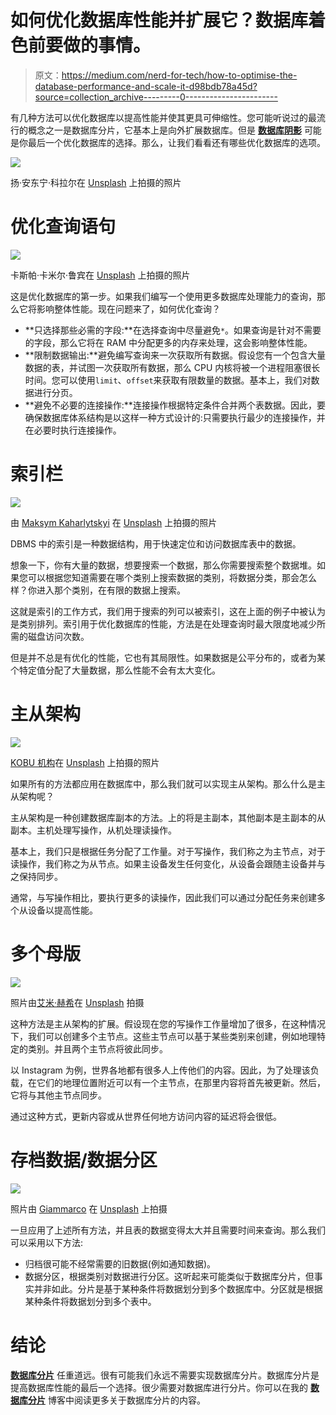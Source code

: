 # 如何优化数据库性能并扩展它？数据库着色前要做的事情。

> 原文：<https://medium.com/nerd-for-tech/how-to-optimise-the-database-performance-and-scale-it-d98bdb78a45d?source=collection_archive---------0----------------------->

有几种方法可以优化数据库以提高性能并使其更具可伸缩性。您可能听说过的最流行的概念之一是数据库分片，它基本上是向外扩展数据库。但是 [**数据库阴影**](/nerd-for-tech/all-about-database-sharding-scaling-up-the-database-3b6172491cd) 可能是你最后一个优化数据库的选择。那么，让我们看看还有哪些优化数据库的选项。

![](img/a1cd4cd363027bd29ceed3a131ab9b81.png)

扬·安东宁·科拉尔在 [Unsplash](https://unsplash.com?utm_source=medium&utm_medium=referral) 上拍摄的照片

# 优化查询语句

![](img/d06f60e507eaf798d5f40b340236bc59.png)

卡斯帕·卡米尔·鲁宾在 [Unsplash](https://unsplash.com?utm_source=medium&utm_medium=referral) 上拍摄的照片

这是优化数据库的第一步。如果我们编写一个使用更多数据库处理能力的查询，那么它将影响整体性能。现在问题来了，如何优化查询？

*   **只选择那些必需的字段:**在选择查询中尽量避免`*`。如果查询是针对不需要的字段，那么它将在 RAM 中分配更多的内存来处理，这会影响整体性能。
*   **限制数据输出:**避免编写查询来一次获取所有数据。假设您有一个包含大量数据的表，并试图一次获取所有数据，那么 CPU 内核将被一个进程阻塞很长时间。您可以使用`limit`、`offset`来获取有限数量的数据。基本上，我们对数据进行分页。
*   **避免不必要的连接操作:**连接操作根据特定条件合并两个表数据。因此，要确保数据库体系结构是以这样一种方式设计的:只需要执行最少的连接操作，并在必要时执行连接操作。

# 索引栏

![](img/9ee9c24c6518910610cce4e14d3045b8.png)

由 [Maksym Kaharlytskyi](https://unsplash.com/@qwitka?utm_source=medium&utm_medium=referral) 在 [Unsplash](https://unsplash.com?utm_source=medium&utm_medium=referral) 上拍摄的照片

DBMS 中的索引是一种数据结构，用于快速定位和访问数据库表中的数据。

想象一下，你有大量的数据，想要搜索一个数据，那么你需要搜索整个数据堆。如果您可以根据您知道需要在哪个类别上搜索数据的类别，将数据分类，那会怎么样？你进入那个类别，在有限的数据上搜索。

这就是索引的工作方式，我们用于搜索的列可以被索引，这在上面的例子中被认为是类别排列。索引用于优化数据库的性能，方法是在处理查询时最大限度地减少所需的磁盘访问次数。

但是并不总是有优化的性能，它也有其局限性。如果数据是公平分布的，或者为某个特定值分配了大量数据，那么性能不会有太大变化。

# 主从架构

![](img/108d9e4b3cc8bdd35719c5eed3003855.png)

[KOBU 机构](https://unsplash.com/@kobuagency?utm_source=medium&utm_medium=referral)在 [Unsplash](https://unsplash.com?utm_source=medium&utm_medium=referral) 上拍摄的照片

如果所有的方法都应用在数据库中，那么我们就可以实现主从架构。那么什么是主从架构呢？

主从架构是一种创建数据库副本的方法。上的将是主副本，其他副本是主副本的从副本。主机处理写操作，从机处理读操作。

基本上，我们只是根据任务分配了工作量。对于写操作，我们称之为主节点，对于读操作，我们称之为从节点。如果主设备发生任何变化，从设备会跟随主设备并与之保持同步。

通常，与写操作相比，要执行更多的读操作，因此我们可以通过分配任务来创建多个从设备以提高性能。

# 多个母版

![](img/0aae1b535feae82c547b3dc59198d612.png)

照片由[艾米·赫希](https://unsplash.com/@amyhirschi?utm_source=medium&utm_medium=referral)在 [Unsplash](https://unsplash.com?utm_source=medium&utm_medium=referral) 拍摄

这种方法是主从架构的扩展。假设现在您的写操作工作量增加了很多，在这种情况下，我们可以创建多个主节点。这些主节点可以基于某些类别来创建，例如地理特定的类别。并且两个主节点将彼此同步。

以 Instagram 为例，世界各地都有很多人上传他们的内容。因此，为了处理该负载，在它们的地理位置附近可以有一个主节点，在那里内容将首先被更新。然后，它将与其他主节点同步。

通过这种方式，更新内容或从世界任何地方访问内容的延迟将会很低。

# 存档数据/数据分区

![](img/9d5bfe6e4172086d1aecad363c324919.png)

照片由 [Giammarco](https://unsplash.com/@giamboscaro?utm_source=medium&utm_medium=referral) 在 [Unsplash](https://unsplash.com?utm_source=medium&utm_medium=referral) 上拍摄

一旦应用了上述所有方法，并且表的数据变得太大并且需要时间来查询。那么我们可以采用以下方法:

*   归档很可能不经常需要的旧数据(例如通知数据)。
*   数据分区，根据类别对数据进行分区。这听起来可能类似于数据库分片，但事实并非如此。分片是基于某种条件将数据划分到多个数据库中。分区就是根据某种条件将数据划分到多个表中。

# 结论

[**数据库分片**](/nerd-for-tech/all-about-database-sharding-scaling-up-the-database-3b6172491cd) 任重道远。很有可能我们永远不需要实现数据库分片。数据库分片是提高数据库性能的最后一个选择。很少需要对数据库进行分片。你可以在我的 [**数据库分片**](/nerd-for-tech/all-about-database-sharding-scaling-up-the-database-3b6172491cd) 博客中阅读更多关于数据库分片的内容。